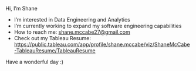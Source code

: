 Hi, I’m Shane

- I’m interested in Data Engineering and Analytics
- I’m currently working to expand my software engineering capabilities
- How to reach me: shane.mccabe27@gmail.com
- Check out my Tableau Resume: https://public.tableau.com/app/profile/shane.mccabe/viz/ShaneMcCabe-TableauResume/TableauResume

Have a wonderful day :)
